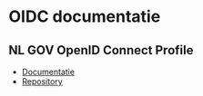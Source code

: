 # OIDC documentatie 

## NL GOV OpenID Connect Profile

- [Documentatie](https://logius.gitlab.io/oidc)
- [Repository](https://gitlab.com/logius/oidc)

